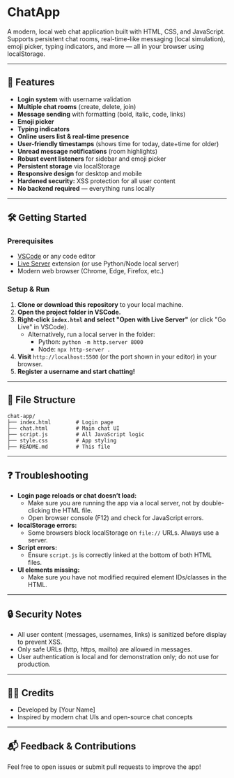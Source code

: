 # ChatApp

A modern, local web chat application built with HTML, CSS, and JavaScript. Supports persistent chat rooms, real-time-like messaging (local simulation), emoji picker, typing indicators, and more — all in your browser using localStorage.

---

## 🚀 Features
- **Login system** with username validation
- **Multiple chat rooms** (create, delete, join)
- **Message sending** with formatting (bold, italic, code, links)
- **Emoji picker**
- **Typing indicators**
- **Online users list & real-time presence**
- **User-friendly timestamps** (shows time for today, date+time for older)
- **Unread message notifications** (room highlights)
- **Robust event listeners** for sidebar and emoji picker
- **Persistent storage** via localStorage
- **Responsive design** for desktop and mobile
- **Hardened security:** XSS protection for all user content
- **No backend required** — everything runs locally

---

## 🛠️ Getting Started

### Prerequisites
- [VSCode](https://code.visualstudio.com/) or any code editor
- [Live Server](https://marketplace.visualstudio.com/items?itemName=ritwickdey.LiveServer) extension (or use Python/Node local server)
- Modern web browser (Chrome, Edge, Firefox, etc.)

### Setup & Run
1. **Clone or download this repository** to your local machine.
2. **Open the project folder in VSCode.**
3. **Right-click `index.html` and select "Open with Live Server"** (or click "Go Live" in VSCode).
   - Alternatively, run a local server in the folder:
     - Python: `python -m http.server 8000`
     - Node: `npx http-server .`
4. **Visit** `http://localhost:5500` (or the port shown in your editor) in your browser.
5. **Register a username and start chatting!**

---

## 📄 File Structure
```
chat-app/
├── index.html        # Login page
├── chat.html         # Main chat UI
├── script.js         # All JavaScript logic
├── style.css         # App styling
├── README.md         # This file
```

---

## ❓ Troubleshooting
- **Login page reloads or chat doesn’t load:**
  - Make sure you are running the app via a local server, not by double-clicking the HTML file.
  - Open browser console (F12) and check for JavaScript errors.
- **localStorage errors:**
  - Some browsers block localStorage on `file://` URLs. Always use a server.
- **Script errors:**
  - Ensure `script.js` is correctly linked at the bottom of both HTML files.
- **UI elements missing:**
  - Make sure you have not modified required element IDs/classes in the HTML.

---

## 🔒 Security Notes
- All user content (messages, usernames, links) is sanitized before display to prevent XSS.
- Only safe URLs (http, https, mailto) are allowed in messages.
- User authentication is local and for demonstration only; do not use for production.

---

## 👨‍💻 Credits
- Developed by [Your Name]
- Inspired by modern chat UIs and open-source chat concepts

---

## 📬 Feedback & Contributions
Feel free to open issues or submit pull requests to improve the app!
